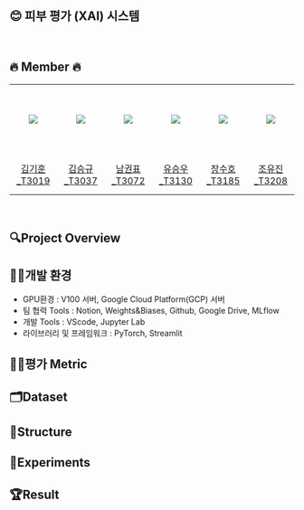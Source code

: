 ## 😊 피부 평가 (XAI) 시스템

&nbsp; 
## 🔥 Member 🔥
<table>
  <tr height="125px">
    <td align="center" width="120px">
      <a href="https://github.com/kimkihoon0515"><img src="https://avatars.githubusercontent.com/kimkihoon0515"/></a>
    </td>
    <td align="center" width="120px">
      <a href="https://github.com/ed-kyu"><img src="https://avatars.githubusercontent.com/ed-kyu"/></a>
    </td>
    <td align="center" width="120px">
      <a href="https://github.com/GwonPyo"><img src="https://avatars.githubusercontent.com/GwonPyo"/></a>
    </td>
    <td align="center" width="120px">
      <a href="https://github.com/ysw2946"><img src="https://avatars.githubusercontent.com/ysw2946"/></a>
    </td>
    <td align="center" width="120px">
      <a href="https://github.com/jsh0551"><img src="https://avatars.githubusercontent.com/jsh0551"/></a>
    </td>
    <td align="center" width="120px">
      <a href="https://github.com/YJ0522771"><img src="https://avatars.githubusercontent.com/YJ0522771"/></a>
    </td>

  </tr>
  <tr height="70px">
    <td align="center" width="120px">
      <a href="https://github.com/kimkihoon0515">김기훈_T3019</a>
    </td>
    <td align="center" width="120px">
      <a href="https://github.com/ed-kyu">김승규_T3037</a>
    </td>
    <td align="center" width="120px">
      <a href="https://github.com/GwonPyo">남권표_T3072</a>
    </td>
    <td align="center" width="120px">
      <a href="https://github.com/ysw2946">유승우_T3130</a>
    </td>
    <td align="center" width="120px">
      <a href="https://github.com/jsh0551">장수호_T3185</a>
    </td>
    <td align="center" width="120px">
      <a href="https://github.com/YJ0522771">조유진_T3208</a>
    </td>
  </tr>
</table>

&nbsp; 

## 🔍Project Overview

## 👩‍🏫개발 환경
- GPU환경 : V100 서버, Google Cloud Platform(GCP) 서버
- 팀 협력 Tools : Notion, Weights&Biases, Github, Google Drive, MLflow
- 개발 Tools : VScode, Jupyter Lab
- 라이브러리 및 프레임워크 : PyTorch, Streamlit

## 👨‍🏫평가 Metric

## 🗂️Dataset

## 🧱Structure
 
## 🧪Experiments
 
## 🏆Result
